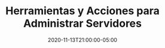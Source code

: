 ---
# Documentation: https://sourcethemes.com/academic/docs/managing-content/

title: "Herramientas y Acciones para Administrar Servidores"
event: "Herramientas y Acciones para Administrar Servidores"
event_url: https://www.facebook.com/gnulinuxlatino/
location: https://www.facebook.com/gnulinuxlatino/
address:
  street:
  city:
  region:
  postcode:
  country:
summary: "Allan Sandoval (@kurama10) es nuestro invitado de esta semana. Nos platicará sobre la emocionante tarea de administrar servidores. ¡No te lo puedes perder!"

# Talk start and end times.
#   End time can optionally be hidden by prefixing the line with `#`.
date: 2020-11-13T21:00:00-05:00
date_end: 2020-11-13T23:00:00-05:00
all_day: false

# Schedule page publish date (NOT talk date).
publishDate: 2020-10-10T14:12:01-05:00

authors: []
tags: [GNU/Linux, Servidores, SysAdmin]

# Is this a featured talk? (true/false)
featured: false

# Featured image
# To use, add an image named `featured.jpg/png` to your page's folder.
# Focal points: Smart, Center, TopLeft, Top, TopRight, Left, Right, BottomLeft, Bottom, BottomRight.
image:
  caption: ""
  focal_point: ""
  preview_only: false

# Custom links (optional).
#   Uncomment and edit lines below to show custom links.
links:
- name: Follow
  url: https://twitter.com/kurama10
  icon_pack: fab
  icon: twitter

# Optional filename of your slides within your talk's folder or a URL.
url_slides:

url_code:
url_pdf:
url_video:

# Markdown Slides (optional).
#   Associate this talk with Markdown slides.
#   Simply enter your slide deck's filename without extension.
#   E.g. `slides = "example-slides"` references `content/slides/example-slides.md`.
#   Otherwise, set `slides = ""`.
slides: ""

# Projects (optional).
#   Associate this post with one or more of your projects.
#   Simply enter your project's folder or file name without extension.
#   E.g. `projects = ["internal-project"]` references `content/project/deep-learning/index.md`.
#   Otherwise, set `projects = []`.
projects: ["2da-temporada-meetups"]
---